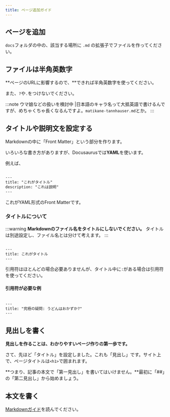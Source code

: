 ```yaml
---
title: ページ追加ガイド
---
```


## ページを追加

`docs`フォルダの中の、該当する場所に `.md` の拡張子でファイルを作ってください。

## ファイルは半角英数字

**ページのURLに影響するので、**できれば半角英数字を使ってください。

また、`?`や`.`をつけないでください。

:::note ウマ娘などの扱いを検討中
|日本語のキャラ名って大抵英語で書けるんですが、めちゃくちゃ長くなるんですよ。`matikane-tannhauser.md`とか。
:::

## タイトルや説明文を設定する

Markdownの中に「Front Matter」という部分を作ります。

いろいろな書き方がありますが、Docusaurusでは**YAML**を使います。

例えば、

```md

---
title: "これがタイトル"
description: "これは説明"
---

```

これがYAML形式のFront Matterです。

### タイトルについて

:::warning
**Markdownのファイル名をタイトルにしないでください。** タイトルは別途設定し、ファイル名とは分けて考えます。
:::

```md

---
title: これがタイトル
---

```

引用符はほとんどの場合必要ありませんが、タイトル中に`:`がある場合は引用符を使ってください。

#### 引用符が必要な例

```md

---
title: "究極の疑問: うどんはおかずか?"
---

```

## 見出しを書く

**見出しを作ることは、わかりやすいページ作りの第一歩です。**

さて、先ほど「タイトル」を設定しました。これも「見出し」です。サイト上で、ページタイトルは`<h1>`で囲まれます。

**つまり、記事の本文で「第一見出し」を書いてはいけません。**最初に「##」の「第二見出し」から始めましょう。

## 本文を書く

[Markdownガイド](../markdown/)を読んでください。
